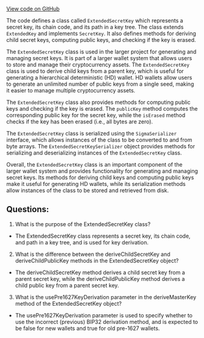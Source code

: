 [View code on GitHub](sigmastate-interpreterhttps://github.com/ScorexFoundation/sigmastate-interpreter/sdk/shared/src/main/scala/org/ergoplatform/sdk/wallet/secrets/ExtendedSecretKey.scala)

The code defines a class called `ExtendedSecretKey` which represents a secret key, its chain code, and its path in a key tree. The class extends `ExtendedKey` and implements `SecretKey`. It also defines methods for deriving child secret keys, computing public keys, and checking if the key is erased. 

The `ExtendedSecretKey` class is used in the larger project for generating and managing secret keys. It is part of a larger wallet system that allows users to store and manage their cryptocurrency assets. The `ExtendedSecretKey` class is used to derive child keys from a parent key, which is useful for generating a hierarchical deterministic (HD) wallet. HD wallets allow users to generate an unlimited number of public keys from a single seed, making it easier to manage multiple cryptocurrency assets. 

The `ExtendedSecretKey` class also provides methods for computing public keys and checking if the key is erased. The `publicKey` method computes the corresponding public key for the secret key, while the `isErased` method checks if the key has been erased (i.e., all bytes are zero). 

The `ExtendedSecretKey` class is serialized using the `SigmaSerializer` interface, which allows instances of the class to be converted to and from byte arrays. The `ExtendedSecretKeySerializer` object provides methods for serializing and deserializing instances of the `ExtendedSecretKey` class. 

Overall, the `ExtendedSecretKey` class is an important component of the larger wallet system and provides functionality for generating and managing secret keys. Its methods for deriving child keys and computing public keys make it useful for generating HD wallets, while its serialization methods allow instances of the class to be stored and retrieved from disk.
## Questions: 
 1. What is the purpose of the ExtendedSecretKey class?
- The ExtendedSecretKey class represents a secret key, its chain code, and path in a key tree, and is used for key derivation.

2. What is the difference between the deriveChildSecretKey and deriveChildPublicKey methods in the ExtendedSecretKey object?
- The deriveChildSecretKey method derives a child secret key from a parent secret key, while the deriveChildPublicKey method derives a child public key from a parent secret key.

3. What is the usePre1627KeyDerivation parameter in the deriveMasterKey method of the ExtendedSecretKey object?
- The usePre1627KeyDerivation parameter is used to specify whether to use the incorrect (previous) BIP32 derivation method, and is expected to be false for new wallets and true for old pre-1627 wallets.